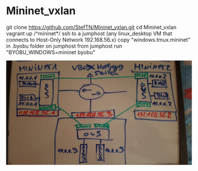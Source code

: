 # Mininet_vxlan
git clone https://github.com/StefTN/Mininet_vxlan.git
cd Mininet_vxlan
vagrant up /^mininet*/
ssh to a jumphost (any linux_desktop VM that connects to Host-Only Network 192.168.56.x)
copy "windows.tmux.mininet" in .byobu folder on jumphost
from jumphost run "BYOBU_WINDOWS=mininet byobu"

![alt text](Network_diagram.jpeg)
